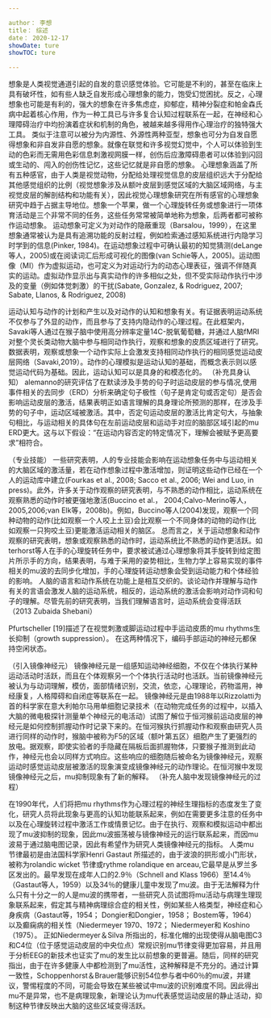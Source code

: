 ```yaml
--- 

author： 李想
title： 综述
date： 2020-12-17
showDate: ture
showTOC: ture

---
```


想象是人类视觉通道引起的自发的意识感觉体验。它可能是不利的，甚至在临床上具有破坏性，如有些人缺乏自发形成心理想象的能力，饱受幻觉困扰。反之，心理想象也可能是有利的，强大的想象在许多焦虑症，抑郁症，精神分裂症和帕金森氏病中起着核心作用，作为一种工具已与许多复合认知过程联系在一起，在神经和心理障碍治疗中均扮演着症状和机制的角色，被越来越多得用作心理治疗的独特强大工具。
类似于注意可以被分为内源性、外源性两种亚型，想象也可分为自发自愿得想象和非自发非自愿的想象。就像在联觉和许多视觉幻觉中，个人可以体验到生动的色彩而无需用色彩信息刺激视网膜一样，创伤后应激障碍患者可以体验到闪回或生动的、闯入的创伤性记忆，这些记忆就是非自愿的想象。
心理想象涵盖了所有五种感官，由于人类是视觉动物，分配给处理视觉信息的皮层组织远大于分配给其他感觉组织的比例（视觉想象涉及从额叶皮层到感觉区域的大脑区域网络，与主视觉皮层的解剖结构和功能有关），因此视觉心理想象研究在所有感官的心理想象研究中趋于占据主导地位。想象一个苹果，做一个心理旋转任务或想象进行一项体育活动是三个非常不同的任务，这些任务常常被简单地称为想象，后两者都可被称作运动想象。
运动想象可定义为对动作的隐蔽重现（Barsalou，1999），在这里想象通常被认为是具有追溯功能的反射过程，例如检索通过感知系统进行内隐学习时学到的信息(Pinker, 1984)。在运动想象过程中可确认最初的知觉猜测(deLange等人，2005)或在阅读词汇后形成可视化的图像(van Schie等人，2005)。运动图像（MI）作为虚拟运动，也可定义为对运动行为的动态心理表征，强调不伴随真实的运动。虚拟动作显示出与真实动作的许多相似之处，但不受实际动作执行中涉及的变量（例如体觉刺激）的干扰(Sabate, Gonzalez, & Rodriguez, 2007; Sabate, Llanos, & Rodriguez, 2008)

运动认知与动作的计划和产生以及对动作的认知和想象有关。有证据表明运动系统不仅参与了外显的动作，而且参与了支持内隐动作的心理过程。在此框架内，Savaki等人通过在猴子脑中使用高分辨率定量14C-脱氧葡萄糖，并通过人脑fMRI对整个灵长类动物大脑中参与相同动作执行，观察和想象的皮质区域进行了研究。数据表明，观察或想象一个动作实际上会激发支持相同动作执行的相同感觉运动皮层网络（Savaki,2019）。动作的心理模拟是运动认知的基础，而概念表示则以感觉运动代码为基础。因此，运动认知可以是具身的和模态化的。
（补充具身认知）
alemanno的研究评估了在默读涉及手势的句子时运动皮层的参与情况,使用事件相关的去同步（ERD）分析来确定句子极性（句子是肯定句或否定句）是否会影响运动皮层的激活，结果表明正如语言理解的具身理论所预测的那样，在涉及手势的句子中，运动区域被激活。其中，否定句运动皮层的激活比肯定句大，与抽象句相比，与运动相关的具体句在左前运动皮层和运动手对应的脑部区域引起的mu ERD更大。这与以下假设：“在运动内容否定的特定情况下，理解会被赋予更高要求”相符合。


（专业技能）
一些研究表明，人的专业技能会影响在运动想象任务中与运动相关的大脑区域的激活量，若在动作想象过程中激活增加，则证明这些动作已经在一个人的运动库中建立(Fourkas et al., 2008; Sacco et al., 2006; Wei and Luo, in press)。此外，许多关于动作观察的研究表明，与不熟悉的动作相比，运动系统在观察熟悉的动作时被更强地激活(Buccino et al.， 2004;Calvo-Merino等人，2005,2006;van Elk等，2008b)。例如，Buccino等人(2004)发现，观察一个同种动物的动作(比如观察一个人咬上土豆)会比观察一个不同身体的动物的动作(比如观察一只狗咬土豆)更能激活运动相关的脑区。 
总而言之，关于运动想象和动作观察的研究表明，想象或观察熟悉的动作时，运动系统比不熟悉的动作更活跃。如terhorst等人在手的心理旋转任务中，要求被试通过心理想象将其手旋转到给定图片所示手的方向，结果表明，与难于采用的姿势相比，生物力学上容易实现的事件相关的mu波的去同步化增加，手的心理旋转运动想象会受到运动能力和个体经验的影响。
人脑的语言和动作系统在功能上是相互交织的。谈论动作并理解与动作有关的言语会激发人脑的运动系统，相反的，运动系统的激活会影响对动作词和句子的理解。尽管先前的研究表明，当我们理解语言时，运动系统会变得活跃（2013 Zubaida Shebani）

Pfurtscheller [19]描述了在视觉刺激或脚运动过程中手运动皮质的mu rhythms生长抑制（growth suppression）。 在这两种情况下，编码手部运动的神经元都保持空闲状态。


（引入镜像神经元）
镜像神经元是一组感知运动神经细胞，不仅在个体执行某种运动活动时活跃，而且在个体观察另一个个体执行活动时也活跃。当前镜像神经元被认为与动词理解，模仿，面部情绪识别，交流，依恋，心理理论，药物滥用，神经康复，人格障碍和自闭症等联系在一起。
镜像神经元是由1988年以Rizzolatti为首的科学家在意大利帕尔马用单细胞记录技术（在动物完成任务的过程中，以插入大脑的微电极探针测量单个神经元的电活动）试图了解位于恒河猴前运动皮层的神经元是如何控制抓握动作时记录下来的。在恒河猴执行抓握动作和观察由研究人员进行同样的动作时，猴脑中被称为F5的区域（额叶第五区）细胞产生了更强烈的放电。据观察，即使实验者的手隐藏在隔板后面抓握物体，只要猴子推测到此动作，神经元也会以同样方式响应。这些响应的细胞随后被命名为镜像神经元，观察运动时感觉运动皮层被激活的现象演变成镜像神经元的动作理论。在恒河猴中发现镜像神经元之后，mu抑制现象有了新的解释。
（补充人脑中发现镜像神经元的过程）

在1990年代，人们将把mu rhythms作为心理过程的神经生理指标的态度发生了变化，研究人员将此现象与更高的认知功能联系起来，例如在需要更多注意的任务中以及在心理旋转过程中激活工作或情景记忆。由于在执行、观察和模拟运动中都出现了mu波抑制的现象，因此mu波振荡被与镜像神经元的运行联系起来，而因mu波易于通过脑电图记录，因此有希望作为研究人类镜像神经元的指标。
人类mu 节律最初是由法国科学家Henri Gastaut 所描述的，由于波浪的拱形或小门形状，被称为rolandic wicket 节律或rythme rolandique en arceau,它最早是从罗兰多区发出的。最早发现在成年人口的2.9％（Schnell and Klass 1966）至14.4％（Gastaut等人，1959）以及34％的健康儿童中发现了mu波。由于无法解释为什么只有十分之一的人是mu波的携带者，一些研究人员试图将mu活动与病理生理现象联系起来，假定其与精神病理综合症的相关性，例如某些人格类型，神经症和心身疾病（Gastaut等，1954； Dongier和Dongier，1958； Bostem等，1964）以及癫痫病的相关性（Niedermeyer 1970、1972； Niedermeyer和 Koshino（1975）。 正如Niedermeyer＆Silva 所指出的，标准化帽的出现使得从脑电图C3和C4位（位于感觉运动皮层的中央位点）常规识别mu节律变得更加容易，并且用于分析EEG的新技术也证实了mu的发生比以前想象的更普遍。随后，同样的研究指出，由于在许多健康人中都检测到了mu活性，这种解释是不充分的。通过计算一致性，Schoppenhorst＆Brauer能够识别54位参与者中60％的mu波，并建议，警惕程度的不同，可能会导致在某些被试中mu波的识别难度不同。因此得出mu不是异常，也不是病理现象，新理论认为mu代表感觉运动皮层的静止活动，抑制这种节律反映出大脑的这些区域变得活跃。



